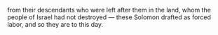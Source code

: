from their descendants who were left after them in the land, whom the people of Israel had not destroyed — these Solomon drafted as forced labor, and so they are to this day.
